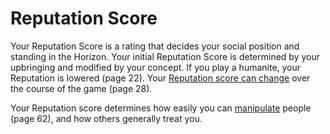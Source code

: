 # Reputation Score

Your Reputation Score is a rating that decides your social position and standing in the Horizon.
Your initial Reputation Score is determined by your upbringing and modified by your concept.
If you play a humanite, your Reputation is lowered (page 22).
Your [Reputation score can change](./character-improvement.md) over the course of the game (page 28).

Your Reputation score determines how easily you can [manipulate](.) people (page 62), and how others generally treat you.
